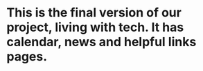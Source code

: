 # This is the final version of our project, living with tech. It has calendar, news and helpful links pages.
